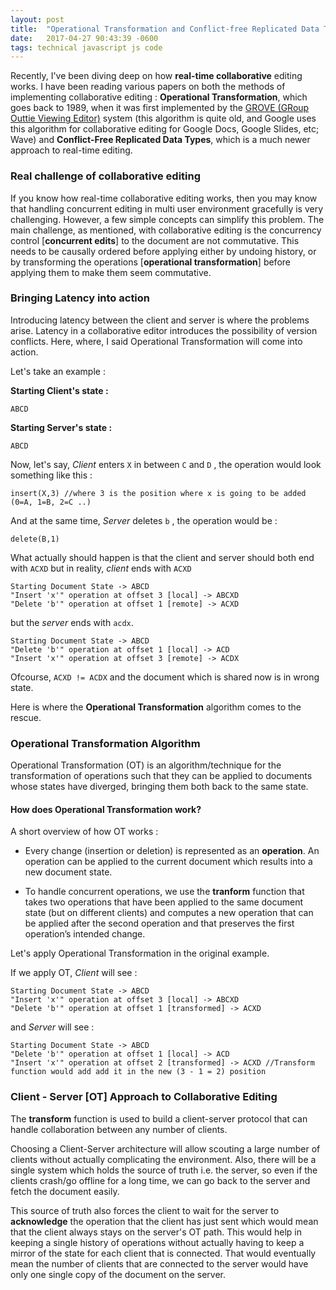 ```yaml
---
layout: post
title:  "Operational Transformation and Conflict-free Replicated Data Types!"
date:   2017-04-27 90:43:39 -0600
tags: technical javascript js code
---
```



Recently, I've been diving deep on how **real-time collaborative** editing works. I have been reading various papers on both the methods of implementing collaborative editing : **Operational Transformation**, which goes back to 1989, when it was first implemented by the [GROVE (GRoup Outtie Viewing Editor)](https://www.lri.fr/~mbl/ENS/CSCW/2012/papers/Ellis-SIGMOD89.pdf) system (this algorithm is quite old, and Google uses this algorithm for collaborative editing for Google Docs, Google Slides, etc; Wave) and **Conflict-Free Replicated Data Types**, which is a much newer approach to real-time editing. 

### Real challenge of collaborative editing

If you know how real-time collaborative editing works, then you may know that handling concurrent editing in multi user environment gracefully is very challenging. However, a few simple concepts can simplify this problem. The main challenge, as mentioned, with collaborative editing is the concurrency control [**concurrent edits**] to the document are not commutative. This needs to be causally ordered before applying either by undoing history, or by transforming the operations [**operational transformation**] before applying them to make them seem commutative.

### Bringing Latency into action

Introducing latency between the client and server is where the problems arise. Latency in a collaborative editor introduces the possibility of version conflicts. Here, where, I said Operational Transformation will come into action. 

Let's take an example :

**Starting Client's state :**

` ABCD `

**Starting Server's state :**

` ABCD `

Now, let's say, *Client* enters `X` in between `C` and `D` , the operation would look something like this :

`insert(X,3) //where 3 is the position where x is going to be added (0=A, 1=B, 2=C ..)`

And at the same time, *Server* deletes `b` , the operation would be :

`delete(B,1)`

What actually should happen is that the client and server should both end with ```ACXD``` but in reality, *client* ends with ```ACXD``` 

```
Starting Document State -> ABCD
"Insert 'x'" operation at offset 3 [local] -> ABCXD
"Delete 'b'" operation at offset 1 [remote] -> ACXD
```

but the *server* ends with ```acdx```. 

```
Starting Document State -> ABCD
"Delete 'b'" operation at offset 1 [local] -> ACD
"Insert 'x'" operation at offset 3 [remote] -> ACDX
```

Ofcourse, ```ACXD != ACDX``` and the document which is shared now is in wrong state.

Here is where the **Operational Transformation** algorithm comes to the rescue. 

### Operational Transformation Algorithm

Operational Transformation (OT) is an algorithm/technique for the transformation of operations such that they can be applied to documents whose states have diverged, bringing them both back to the same state.

#### How does Operational Transformation work?

A short overview of how OT works :

* Every change (insertion or deletion) is represented as an **operation**. An operation can be applied to the current document which results into a new document state.


* To handle concurrent operations, we use the **tranform** function that takes two operations that have been applied to the same document state (but on different clients) and computes a new operation that can be applied after the second operation and that preserves the first operation’s intended change. 

Let's apply Operational Transformation in the original example.

If we apply OT, *Client* will see :

```
Starting Document State -> ABCD
"Insert 'x'" operation at offset 3 [local] -> ABCXD
"Delete 'b'" operation at offset 1 [transformed] -> ACXD
```

and *Server* will see :

```
Starting Document State -> ABCD
"Delete 'b'" operation at offset 1 [local] -> ACD
"Insert 'x'" operation at offset 2 [transformed] -> ACXD //Transform function would add add it in the new (3 - 1 = 2) position 
```



### Client - Server [OT] Approach to Collaborative Editing


The **transform** function is used to build a client-server protocol that can handle collaboration between any number of clients.

Choosing a Client-Server architecture will allow scouting a large number of clients without actually complicating the environment. Also, there will be a single system which holds the source of truth i.e. the server, so even if the clients crash/go offline for a long time, we can go back to the server and fetch the document easily. 

This source of truth also forces the client to wait for the server to **acknowledge** the operation that the client has just sent which would mean that the client always stays on the server's OT path. This would help in keeping a single history of operations without actually having to keep a mirror of the state for each client that is connected. That would eventually mean the number of clients that are connected to the server would have only one single copy of the document on the server. 

